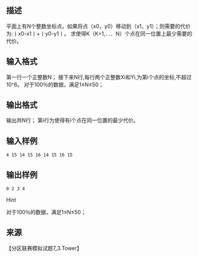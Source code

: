 ## 描述

平面上有N个整数坐标点。如果将点（x0，y0）移动到（x1，y1）；则需要的代价为:丨x0-x1丨+丨y0-y1丨。 求使得K（K=1,．．．N）个点在同一位置上最少需要的代价。

## 输入格式

第一行一个正整数N； 接下来N行,每行两个正整数Xi和Yi,为第i个点的坐标,不超过10^6。 对于100％的数据，满足1≤N≤50； 

## 输出格式

输出共N行； 第i行为使得有i个点在同一位置的最少代价。

## 输入样例

```plaintext
4 15 14 15 16 14 15 16 15 
```

## 输出样例

```plaintext
0 2 3 4 
```

Hint

对于100％的数据，满足1≤N≤50； 

## 来源

【分区联赛模拟试题7_3.Tower】

